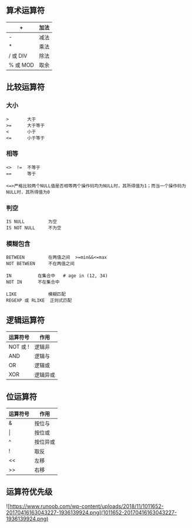 ## 算术运算符

| +        | 加法 |
| -------- | ---- |
| -        | 减法 |
| *        | 乘法 |
| / 或 DIV | 除法 |
| % 或 MOD | 取余 |

## 比较运算符

### 大小

```mysql
>		大于
>=		大于等于
< 		小于
<=		小于等于
```

### 相等

```mysql
<>  !=  不等于
==		等于

<=>严格比较两个NULL值是否相等两个操作码均为NULL时，其所得值为1；而当一个操作码为NULL时，其所得值为0
```

### 判空

```mysql
IS NULL			为空
IS NOT NULL		不为空
```

### 模糊包含

```mysql
BETWEEN			在两值之间  >=min&&<=max
NOT BETWEEN		不在两值之间

IN			在集合中   # age in (12, 34)
NOT IN  	不在集合中

LIKE  			模糊匹配
REGEXP 或 RLIKE	正则式匹配
```



## 逻辑运算符

| 运算符号 | 作用     |
| -------- | -------- |
| NOT 或 ! | 逻辑非   |
| AND      | 逻辑与   |
| OR       | 逻辑或   |
| XOR      | 逻辑异或 |



## 位运算符

| 运算符号 | 作用     |
| -------- | -------- |
| &        | 按位与   |
| \|       | 按位或   |
| ^        | 按位异或 |
| !        | 取反     |
| <<       | 左移     |
| >>       | 右移     |



## 运算符优先级

![https://www.runoob.com/wp-content/uploads/2018/11/1011652-20170416163043227-1936139924.png](1011652-20170416163043227-1936139924.png)